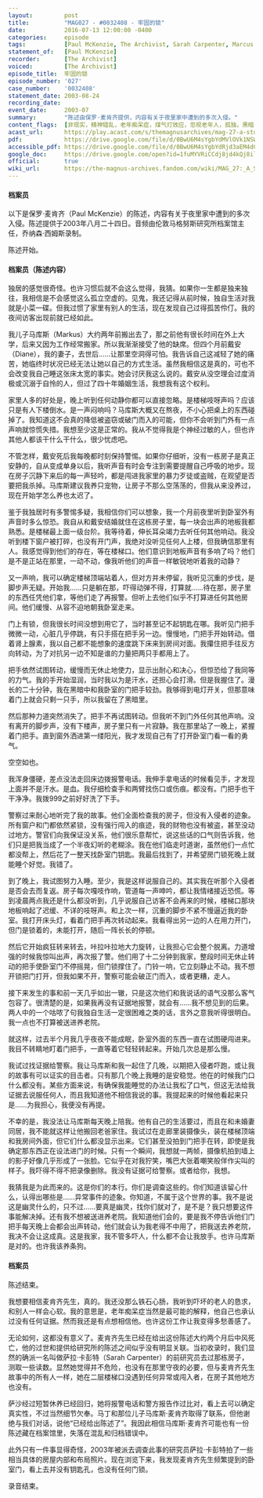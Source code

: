 ```yaml
---
layout:         post
title:          "MAG027 - #0032408 - 牢固的锁"
date:           2016-07-13 12:00:00 -0400
categories:     episode
tags:           [Paul McKenzie, The Archivist, Sarah Carpenter, Marcus McKenzie, Diane McKenzie, Sasha James, Martin Blackwood, Michael, McKenzie Family, Police, Stroke, Darkness, Cameras, Keys, Locks, Doors, Maniaphobia, Nyctophobia, The Spiral, The Dark]
statement_of:   [Paul McKenzie]
recorder:       [The Archivist]
voiced:         [The Archivist]
episode_title:  牢固的锁
episode_number: '027'
case_number:    '0032408'
statement_date: 2003-08-24
recording_date: 
event_date:     2003-07
summary:        "陈述由保罗·麦肯齐提供，内容有关于夜里家中遭到的多次入侵。"
content_flags:  [非现实，精神错乱，老年痴呆症，煤气灯效应，忽视老年人，孤独，黑暗，强行入室，多疑，血（非自然/未知源头）]
acast_url:      https://play.acast.com/s/themagnusarchives/mag-27-a-sturdy-lock
pdf:            https://drive.google.com/file/d/0BwU6M4sYgbYdMVlOVk1NSWhXN0k/
accessible_pdf: https://drive.google.com/file/d/0BwU6M4sYgbYdRjd3aEM4d0lvRDg/
google_doc:     https://drive.google.com/open?id=1fuMYVRiCCdj8jd4kQj8ilvbrj_RNcSiYkIT3qMncrnY
official:       true
wiki_url:       https://the-magnus-archives.fandom.com/wiki/MAG_27:_A_Sturdy_Lock
---
```


#### 档案员

以下是保罗·麦肯齐（Paul McKenzie）的陈述，内容有关于夜里家中遭到的多次入侵。陈述提供于2003年八月二十四日。音频由伦敦马格努斯研究所档案馆主任，乔纳森·西姆斯录制。

陈述开始。

#### 档案员（陈述内容）

独居的感觉很奇怪。也许习惯后就不会这么觉得，我猜。如果你一生都是独来独往，我相信是不会感觉这么孤立空虚的。见鬼，我还记得从前时候，独自生活对我就是小菜一碟。但我过惯了家里有别人的生活，现在发现自己过得孤苦伶仃。我的夜间访客出现前就已经如此。

我儿子马库斯（Markus）大约两年前搬出去了，那之前他有很长时间在外上大学，后来又因为工作经常搬家。所以我渐渐接受了他的缺席。但四个月前戴安（Diane），我的妻子，去世后……让那里空洞得可怕。我告诉自己这减轻了她的痛苦，她临终时状况已经无法让她以自己的方式生活。虽然我相信这是真的，可也不会改变我自己睡这张床太宽的事实。她会讨厌我这么说的。戴安从没空理会过度消极或沉溺于自怜的人，但过了四十年婚姻生活，我想我有这个权利。

家里人多的好处是，晚上听到任何动静你都可以直接忽略。是楼梯吱呀声吗？应该只是有人下楼倒水。是一声闷响吗？马库斯大概又在熬夜，不小心把桌上的东西碰掉了。我知道这不会真的降低被盗窃或破门而入的可能，但你不会听到门外有一点声响就惊慌失措。我想至少这是正常的。我从不觉得我是个神经过敏的人，但也许其他人都该干什么干什么，很少忧虑吧。

不管怎样，戴安死后我每晚都时刻保持警惕。如果你仔细听，没有一栋房子是真正安静的，自从变成单身以后，我听声音有时会专注到需要提醒自己呼吸的地步。现在房子沉静下来后的每一声轻吟，都是闯进我家里的暴力歹徒或盗贼，在观望是否要把我杀掉。马库斯建议我养只宠物，让房子不那么空荡荡的，但我从来没养过，现在开始学怎么养也太迟了。

鉴于我独居时有多警惕多疑，我相信你们可以想象，我一个月前夜里听到卧室外有声音时多么惊恐。我自从和戴安结婚就住在这栋房子里，每一块会出声的地板我都熟悉。是楼梯最上面一级台阶。我等待着，伸长耳朵竭力去听任何其他响动。我没听到楼下窗户被打碎，也没有开门声，我绝对没听见任何人上楼，但我确信那里有人。我感觉得到他们的存在，等在楼梯口。他们意识到地板声音有多响了吗？他们是不是正站在那里，一动不动，像我听他们的声音一样敏锐地听着我的动静？

又一声响，我可以确定楼梯顶端站着人，但对方并未停留，我听见沉重的步伐，是脚步声无疑。开始我……只是躺在那，吓得动弹不得，打算就……待在那，房子里的东西任凭他们拿，等他们走了再报警。但听上去他们似乎不打算进任何其他房间。他们缓慢、从容不迫地朝我卧室走来。

门上有锁，但我很长时间没想到用它了，当时甚至记不起钥匙在哪。我听见门把手微微一动，心脏几乎停跳，有只手搭在把手另一边。慢慢地，门把手开始转动。借着肾上腺素，我以自己都不能想象的速度跳下床来到房间对面。我攥住把手往反方向转动，为了对抗另一边不知是谁的力量把两只手都用上了。

把手依然试图转动，缓慢而无休止地使力，显示出耐心和决心，但惊恐给了我同等的力气。我的手开始湿润，当时我以为是汗水，还担心会打滑。但是我握住了。漫长的二十分钟，我在黑暗中和我卧室的门把手较劲。我够得到电灯开关，但那意味着门上就会只剩一只手，所以我留在了黑暗里。

然后那种力道突然消失了。把手不再试图转动。但我听不到门外任何其他声响。没有离开的脚步声，没有下楼声，房子里只有一片寂静。我在那里站了一晚上，紧握着门把手。直到窗外洒进第一缕阳光，我才发现自己有了打开卧室门看一看的勇气。

空空如也。

我浑身僵硬，差点没法走回床边拨报警电话。我伸手拿电话的时候看见手，才发现上面并不是汗水。是血。我仔细检查手和两臂找伤口或伤痕。都没有。门把手也干干净净。我拨999之前好好洗了下手。

警察过来耐心地听完了我的故事。他们全面检查我的房子，但没有入侵者的迹象。所有窗户和门都依然紧锁，没有强行闯入的痕迹，我的财物也没有被盗，甚至没动过地方。警官们向我保证没关系，他们很乐意帮忙，说这些话的口气则告诉我，他们只是把我当成了一个半夜幻听的老糊涂。我在他们临走时道谢，虽然他们一点忙都没帮上，然后花了一整天找卧室门钥匙。我最后找到了，并希望房门锁死晚上就能睡个好觉。我错了。

到了晚上，我试图努力入睡。至少，我是这样说服自己的。其实我在听那个入侵者是否会去而复返。房子每次嘎吱作响，管道每一声呻吟，都让我情绪接近恐慌。等到凌晨两点我还是什么都没听到，几乎说服自己访客不会再来的时候，楼梯口那块地板响起了迟缓、不详的吱呀声。和上次一样，沉重的脚步不紧不慢逼近我的卧室。我打开床头灯，看着门把手再次转动起来。我看得出另一边的人在用力开门，但门是锁着的，未能打开，随后一阵长长的停顿。

然后它开始疯狂转来转去，咔拉咔拉地大力旋转，让我担心它会整个脱离。力道增强的时候我惊叫出声，再次报了警。他们用了十二分钟到我家，整段时间无休止转动的把手使卧室门不停摇晃，但门锁撑住了。门铃一响，它立刻静止不动。我不想开锁把门打开，但我如果不开，警察可能会破正门而入，或者更糟，走人。

接下来发生的事和前一天几乎如出一辙，只是这次他们和我说话的语气没那么客气包容了。很清楚的是，如果我再没有证据地报警，就会有……我不想见到的后果。两人中的一个咕哝了句我独自生活一定很困难之类的话，言外之意我听得很明白。我一点也不打算被送进养老院。

就这样，过去半个月我几乎夜夜不能成眠，卧室外面的东西一直在试图硬闯进来。我目不转睛地盯着门把手，一直等着它轻轻转起来。开始几次总是那么慢。

我试过找证据给警察。我让马库斯和我一起住了几晚，以期把入侵者吓跑，或让我的故事有可以证实的目击者。只有那几个晚上我睡的是安稳觉。他在的时候我门口什么都没有。某些方面来说，有确保我能睡觉的办法让我松了口气，但这无法给我证据去说服任何人，而且我知道他不相信我说的事。我提起来的时候他看起来只是……为我担心，我便没有再提。

不幸的是，我没法让马库斯每天晚上陪我。他有自己的生活要过，而且在和未婚妻同居，我不能就这样让他搬回老爸家住。我试过在走廊里装摄像头，装在楼梯顶端和我房间外面，但它们什么都没显示出来。它们甚至没拍到门把手在转，即使是我确定那东西正在设法进门的时候。只有一个瞬间，我想就一两帧，摄像机拍到墙上的影子好像几乎形成了一张脸。它似乎在对我狞笑，嘴巴大张着嘲笑般佯作尖叫的样子。我吓得不得不把录像删除。我没有证据可给警察。或者给你，我想。

我猜我是为此而来的。这是你们的本行。你们是调查这些的。你们知道该留心什么，认得出哪些是……异常事件的迹象。你知道，不属于这个世界的事。我不是说这是幽灵什么的，只不过……要真是幽灵，找你们就对了，是不是？我只想要这件事能解决掉。还有我不想被送进养老院。我知道他们会的，要是我不停告诉他们门把手每天晚上会都会出声转动，他们就会认为我老得不中用了，把我送去养老院，我决不会让这成真。这是我家，我不管多吓人，什么都不会让我放手。也许马库斯是对的。也许我该养条狗。

#### 档案员

陈述结束。

我想要相信麦肯齐先生，真的。我还没那么铁石心肠，我听到吓坏的老人的恳求，和别人一样会心软。我的意思是，老年痴呆症当然是最可能的解释，他自己也承认过没有任何证据。然而我还是有点想相信他。也许这份工作让我变得多愁善感了。

无论如何，这都没有意义了。麦肯齐先生已经在给出这份陈述大约两个月后中风死亡，他的过世和提供给研究所的陈述之间似乎没有明显关联。当初收录时，我们显然的确派一名叫做萨拉·卡彭特（Sarah Carpenter）的前研究员去过那栋房子，测取一些读数。显然她觉得并不危险，也没有在那里守夜的必要，但与麦肯齐先生故事中的所有人一样，她在二层楼梯口没遇到任何异常或闯入者，在房子其他地方也没有。

萨沙经过短暂休养已经回归，她将报警电话和警方报告作过比对，看上去可以确定真实性，不过当然细节欠奉。马丁和那位儿子马库斯·麦肯齐取得了联系，但他谢绝与我们对话，说他“已经给出陈述了”。我因此相信马库斯·麦肯齐可能也有一份陈述藏在档案馆里，失落在混乱和归档错误中。

此外只有一件事显得奇怪，2003年被派去调查此事的研究员萨拉·卡彭特拍了一些相当具体的房屋内部和布局照片。现在浏览下来，我发现麦肯齐先生频繁提到的卧室门，看上去并没有钥匙孔，也没有任何门锁。

录音结束。
